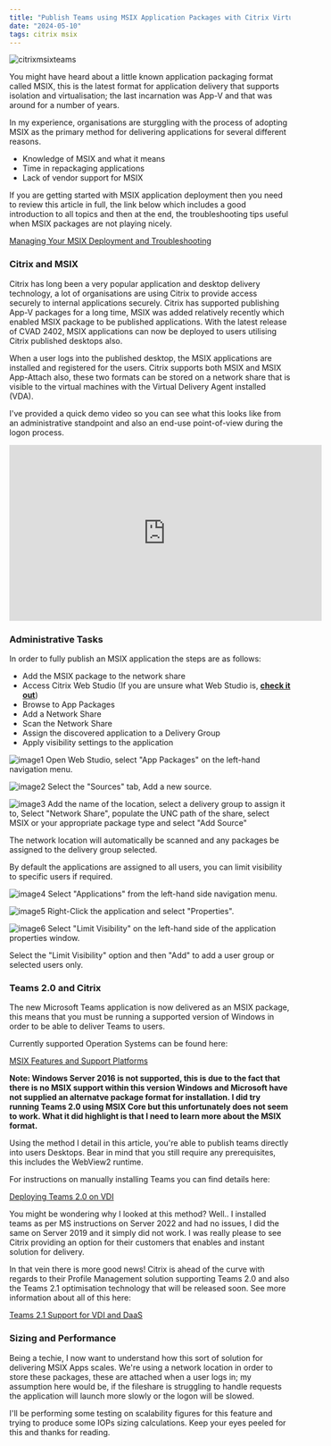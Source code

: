 ```yaml
---
title: "Publish Teams using MSIX Application Packages with Citrix Virtual Apps and Desktops"
date: "2024-05-10"
tags: citrix msix
---
```


![citrixmsixteams](images/citrix-msix-teams.png)

You might have heard about a little known application packaging format called MSIX, this is the latest format for application delivery that supports isolation and virtualisation; the last incarnation was App-V and that was around for a number of years.

In my experience, organisations are sturggling with the process of adopting MSIX as the primary method for delivering applications for several different reasons.

- Knowledge of MSIX and what it means
- Time in repackaging applications
- Lack of vendor support for MSIX

If you are getting started with MSIX application deployment then you need to review this article in full, the link below which includes a good introduction to all topics and then at the end, the troubleshooting tips useful when MSIX packages are not playing nicely.

<a href="https://learn.microsoft.com/en-us/windows/msix/desktop/managing-your-msix-deployment-troubleshooting" target="_blank">Managing Your MSIX Deployment and Troubleshooting</a>

### Citrix and MSIX

Citrix has long been a very popular application and desktop delivery technology, a lot of organisations are using Citrix to provide access securely to internal applications securely. Citrix has supported publishing App-V packages for a long time, MSIX was added relatively recently which enabled MSIX package to be published applications. With the latest release of CVAD 2402, MSIX applications can now be deployed to users utilising Citrix published desktops also.

When a user logs into the published desktop, the MSIX applications are installed and registered for the users. Citrix supports both MSIX and MSIX App-Attach also, these two formats can be stored on a network share that is visible to the virtual machines with the Virtual Delivery Agent installed (VDA).

I've provided a quick demo video so you can see what this looks like from an administrative standpoint and also an end-use point-of-view during the logon process.

<iframe width="560" height="315" src="https://www.youtube.com/embed/_nYOF-4rMHk?si=KnUSyXEL1XNvWJ8N" title="YouTube video player" frameborder="0" allow="accelerometer; autoplay; clipboard-write; encrypted-media; gyroscope; picture-in-picture; web-share" referrerpolicy="strict-origin-when-cross-origin" allowfullscreen></iframe>

### Administrative Tasks

In order to fully publish an MSIX application the steps are as follows:
- Add the MSIX package to the network share
- Access Citrix Web Studio (If you are unsure what Web Studio is, <a href="https://www.citrix.com/blogs/2023/04/24/citrix-web-studio-for-on-prem/" target="_blank"><b>check it out</b></a>)
- Browse to App Packages
- Add a Network Share
- Scan the Network Share
- Assign the discovered application to a Delivery Group
- Apply visibility settings to the application

![image1](images/citrixmsix-0000.png)
Open Web Studio, select "App Packages" on the left-hand navigation menu.

![image2](images/citrixmsix-0005.png)
Select the "Sources" tab, Add a new source.

![image3](images/citrixmsix-0004.png)
Add the name of the location, select a delivery group to assign it to, Select "Network Share", populate the UNC path of the share, select MSIX or your appropriate package type and select "Add Source"

The network location will automatically be scanned and any packages be assigned to the delivery group selected.

By default the applications are assigned to all users, you can limit visibility to specific users if required.

![image4](images/citrixmsix-0003.png)
Select "Applications" from the left-hand side navigation menu.

![image5](images/citrixmsix-0002.png)
Right-Click the application and select "Properties".

![image6](images/citrixmsix-0001.png)
Select "Limit Visibility" on the left-hand side of the application properties window.

Select the "Limit Visibility" option and then "Add" to add a user group or selected users only.

### Teams 2.0 and Citrix
The new Microsoft Teams application is now delivered as an MSIX package, this means that you must be running a supported version of Windows in order to be able to deliver Teams to users.

Currently supported Operation Systems can be found here:

<a href="https://learn.microsoft.com/en-us/windows/msix/supported-platforms" target="_blank">MSIX Features and Support Platforms</a>

<b>Note: Windows Server 2016 is not supported, this is due to the fact that there is no MSIX support within this version Windows and Microsoft have not supplied an alternatve package format for installation. I did try running Teams 2.0 using MSIX Core but this unfortunately does not seem to work. What it did highlight is that I need to learn more about the MSIX format.</b>

Using the method I detail in this article, you're able to publish teams directly into users Desktops. Bear in mind that you still require any prerequisites, this includes the WebView2 runtime.

For instructions on manually installing Teams you can find details here:

<a href="https://learn.microsoft.com/en-us/microsoftteams/new-teams-vdi-requirements-deploy" target="_blank">Deploying Teams 2.0 on VDI</a>

You might be wondering why I looked at this method? Well.. I installed teams as per MS instructions on Server 2022 and had no issues, I did the same on Server 2019 and it simply did not work. I was really please to see Citrix providing an option for their customers that enables and instant solution for delivery.

In that vein there is more good news! Citrix is ahead of the curve with regards to their Profile Management solution supporting Teams 2.0 and also the Teams 2.1 optimisation technology that will be released soon. See more information about all of this here:

<a href="https://support.citrix.com/article/CTX585013/microsoft-teams-21-supported-for-vdidaas" target="_blank">Teams 2.1 Support for VDI and DaaS</a>

### Sizing and Performance
Being a techie, I now want to understand how this sort of solution for delivering MSIX Apps scales. We're using a network location in order to store these packages, these are attached when a user logs in; my assumption here would be, if the fileshare is struggling to handle requests the application will launch more slowly or the logon will be slowed.

I'll be performing some testing on scalability figures for this feature and trying to produce some IOPs sizing calculations. Keep your eyes peeled for this and thanks for reading.





